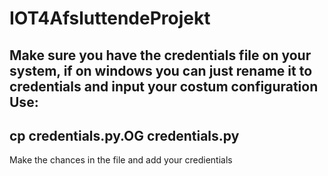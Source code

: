 # IOT4AfsluttendeProjekt

Make sure you have the credentials file on your system, if on windows you can just rename it to credentials and input your costum configuration
Use:
--------------
cp credentials.py.OG credentials.py
--------------
Make the chances in the file and add your credientials
